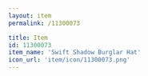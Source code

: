 ```yaml
---
layout: item
permalink: /11300073

title: Item
id: 11300073
item_name: 'Swift Shadow Burglar Hat'
icon_url: 'item/icon/11300073.png'
---
```

